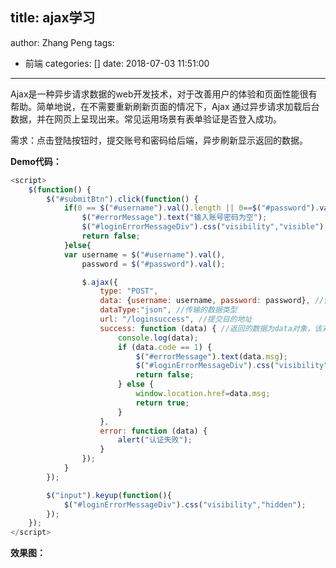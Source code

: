 title: ajax学习
---
author: Zhang Peng
tags:
  - 前端
categories: []
date: 2018-07-03 11:51:00
---
Ajax是一种异步请求数据的web开发技术，对于改善用户的体验和页面性能很有帮助。简单地说，在不需要重新刷新页面的情况下，Ajax 通过异步请求加载后台数据，并在网页上呈现出来。常见运用场景有表单验证是否登入成功。

需求：点击登陆按钮时，提交账号和密码给后端，异步刷新显示返回的数据。

**Demo代码：**

```javascript
<script>
    $(function() {
        $("#submitBtn").click(function() {
            if(0 == $("#username").val().length || 0==$("#password").val().length){
                $("#errorMessage").text("输入账号密码为空");
                $("#loginErrorMessageDiv").css("visibility","visible");
                return false;
            }else{
            var username = $("#username").val(),
                password = $("#password").val();

                $.ajax({
                    type: "POST",
                    data: {username: username, password: password}, //传输的数据
                    dataType:"json", //传输的数据类型
                    url: "/loginsuccess", //提交目的地址
                    success: function (data) { //返回的数据为data对象，该对象有msg和code两个属性
                        console.log(data);
                        if (data.code == 1) {
                            $("#errorMessage").text(data.msg);
                            $("#loginErrorMessageDiv").css("visibility","visible");
                            return false;
                        } else {
                            window.location.href=data.msg;
                            return true;
                        }
                    },
                    error: function (data) {
                        alert("认证失败");
                    }
                });
            }
        });

        $("input").keyup(function(){
            $("#loginErrorMessageDiv").css("visibility","hidden");
        });
    });
</script>
```

**效果图：**

<img src="http://ovuyz1070.bkt.clouddn.com/18-7-3/41225088.jpg" alt="">